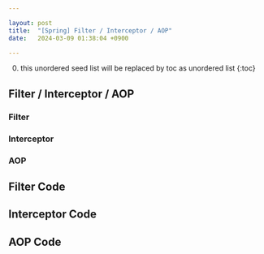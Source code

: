 ```yaml
---

layout: post
title:  "[Spring] Filter / Interceptor / AOP"
date:   2024-03-09 01:38:04 +0900

---
```


0. this unordered seed list will be replaced by toc as unordered list
{:toc}

## Filter / Interceptor / AOP

### Filter

### Interceptor

### AOP

## Filter Code

## Interceptor Code

## AOP Code